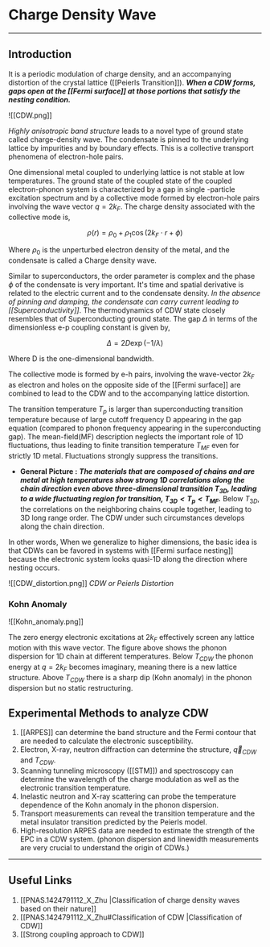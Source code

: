 # Charge Density Wave
 ---
 ## Introduction
 
 It is a periodic modulation of charge density, and an accompanying distortion of the crystal lattice ([[Peierls Transition]]). ***When a CDW forms, gaps open at the [[Fermi surface]] at those portions that satisfy the nesting condition.***
 
![[CDW.png]]

*Highly anisotropic band structure* leads to a novel type of ground state called charge-density wave. The condensate is pinned to the underlying lattice by impurities and by boundary effects. This is a collective transport phenomena of electron-hole pairs. 

One dimensional metal coupled to underlying lattice is not stable at low temperatures. The ground state of the coupled state of the coupled electron-phonon system is characterized by a gap in single -particle excitation spectrum and by a collective mode formed by electron-hole pairs involving the wave vector $q=2k_F$. The charge density associated with the collective mode is, 

$$
\begin{equation}
\rho(r) = \rho_0 + \rho_1 \cos(2k_F \cdot r + \phi) 
\end{equation}
$$

Where $\rho_0$ is the unperturbed electron density of the metal, and the condensate is called a Charge density wave.

Similar to superconductors, the order parameter is complex and the phase $\phi$ of the condensate is very important. It's time and spatial derivative is related to the electric current and to the condensate density.  *In the absence of pinning and damping, the condensate can carry current leading to [[Superconductivity]]*. The thermodynamics of CDW state closely resembles that of Superconducting ground state. The gap $\Delta$ in terms of the dimensionless e-p coupling constant is given by,

$$
\begin{equation}
\Delta = 2D \exp(-1/\lambda) 
\end{equation}
$$

 Where D is the one-dimensional bandwidth.

 The collective mode is formed by e-h pairs, involving the wave-vector $2k_F$ as electron and holes on the opposite side of the [[Fermi surface]] are combined to lead to the CDW and to the accompanying lattice distortion. 
 
 The transition temperature $T_p$ is larger than superconducting transition temperature because of large cutoff frequency D appearing in the gap equation (compared to phonon frequency appearing in the superconducting gap).  The mean-field(MF) description neglects the important role of 1D fluctuations, thus leading to finite transition temperature $T_{MF}$ even for strictly 1D metal. Fluctuations strongly suppress the transitions. 
 
- **General Picture :** ***The materials that are composed of chains and are metal at high temperatures show strong 1D correlations along the chain direction even above three-dimensional transition $T_{3D}$, leading to a wide fluctuating region for transition, $T_{3D} < T_p < T_{MF}$.*** Below $T_{3D}$, the correlations on the neighboring chains couple together, leading to 3D long range order. The CDW under such circumstances develops along the chain direction. 

In other words, When we generalize to higher dimensions, the basic idea is that CDWs can be favored in systems with [[Fermi surface nesting]] because the electronic system looks quasi-1D along the direction where nesting occurs. 

![[CDW_distortion.png]]
*CDW or Peierls Distortion*

### Kohn Anomaly

![[Kohn_anomaly.png]]

The zero energy electronic excitations at $2k_F$ effectively screen any lattice motion with this wave vector. The figure above shows the phonon dispersion for 1D chain at different temperatures. Below $T_{CDW}$ the phonon energy at $q = 2k_F$ becomes imaginary, meaning there is a new lattice structure. Above $T_{CDW}$ there is a sharp dip (Kohn anomaly) in the phonon dispersion but no static restructuring.

## Experimental Methods to analyze CDW
1. [[ARPES]] can determine the band structure and the Fermi contour that are needed to calculate the electronic susceptibility. 
2. Electron, X-ray, neutron diffraction can determine the structure, $\vec{q}_{CDW}$ and $T_{CDW}$.
3. Scanning tunneling microscopy ([[STM]]) and spectroscopy can determine the wavelength of the charge modulation as well as the electronic transition temperature. 
4. Inelastic neutron and X-ray scattering can probe the temperature dependence of the Kohn anomaly in the phonon dispersion.
5. Transport measurements can reveal the transition temperature and the metal insulator transition predicted by the Peierls model. 
6. High-resolution ARPES data are needed to estimate the strength of the EPC in a CDW system. (phonon dispersion and linewidth measurements are very crucial to understand the origin of CDWs.)

--- 
## Useful Links 
1. [[PNAS.1424791112_X_Zhu |Classification of charge density waves based on their nature]]
2. [[PNAS.1424791112_X_Zhu#Classification of CDW |Classification of CDW]]
3. [[Strong coupling approach to CDW]]

